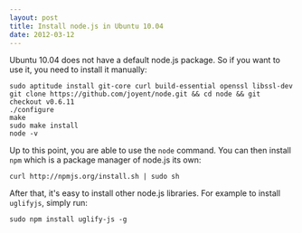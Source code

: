 ```yaml
---
layout: post
title: Install node.js in Ubuntu 10.04
date: 2012-03-12
---
```


Ubuntu 10.04 does not have a default node.js package. So if you want to use it, you need to install it manually:

    sudo aptitude install git-core curl build-essential openssl libssl-dev
    git clone https://github.com/joyent/node.git && cd node && git checkout v0.6.11
    ./configure
    make
    sudo make install
    node -v

Up to this point, you are able to use the `node` command. You can then install `npm` which is a package manager of node.js its own:

    curl http://npmjs.org/install.sh | sudo sh 

After that, it's easy to install other node.js libraries. For example to install `uglifyjs`, simply run:

    sudo npm install uglify-js -g 

